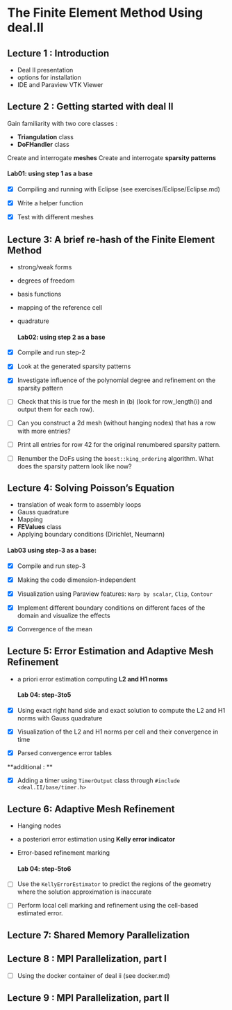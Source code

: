 #  The Finite Element Method Using deal.II

## Lecture 1 : Introduction

- Deal II presentation
- options for installation
- IDE and Paraview VTK Viewer

## Lecture 2 : Getting started with deal II

Gain familiarity with two core classes :

- **Triangulation** class
- **DoFHandler** class

Create and interrogate **meshes**
Create and interrogate **sparsity patterns**



#### 				Lab01: using step 1 as a base

- [x] Compiling and running with Eclipse (see exercises/Eclipse/Eclipse.md)

- [x] Write a helper function

- [x] Test with different meshes



## Lecture 3: A brief re-hash of the Finite Element Method

- strong/weak forms

- degrees of freedom

- basis functions

- mapping of the reference cell

- quadrature

  

  #### Lab02: using step 2 as a base

- [x] Compile and run step-2

- [x] Look at the generated sparsity patterns

- [x] Investigate influence of the polynomial degree and refinement on the sparsity pattern

- [ ] Check that this is true for the mesh in (b) (look for row_length(i) and output them for each row).

- [ ] Can you construct a 2d mesh (without hanging nodes) that has a row with more entries?

- [ ] Print all entries for row 42 for the original renumbered sparsity pattern.

- [ ] Renumber the DoFs using the `boost::king_ordering` algorithm. What does the sparsity pattern look like now?

  

## Lecture 4: Solving Poisson’s Equation

- translation of weak form to assembly loops
- Gauss quadrature 
- Mapping
- **FEValues** class
- Applying boundary conditions (Dirichlet, Neumann)



#### 				Lab03 using step-3 as a base:

- [x] Compile and run step-3
- [x] Making the code dimension-independent
- [x] Visualization using Paraview features:  `Warp by scalar`, `Clip`, `Contour`
- [x] Implement different boundary conditions on different faces of the domain and visualize the effects
- [x] Convergence of the mean



## Lecture 5: Error Estimation and Adaptive Mesh Refinement

- a priori error estimation computing **L2 and H1 norms**

  

  #### Lab 04: step-3to5

- [x] Using exact right hand side and exact solution to compute the L2 and H1 norms with Gauss quadrature 

- [x] Visualization of the L2 and H1 norms per cell and their convergence in time

- [x] Parsed convergence error tables

**additional : **

- [x] Adding a timer using `TimerOutput` class through `#include <deal.II/base/timer.h>`



## Lecture 6: Adaptive Mesh Refinement

- Hanging nodes

- a posteriori error estimation using **Kelly error indicator**

- Error-based refinement marking

  
  
  #### 			Lab 04: step-5to6
  
- [ ] Use the `KellyErrorEstimator` to predict the regions of the geometry where the solution approximation is inaccurate
- [ ] Perform local cell marking and refinement using the cell-based estimated error.





## Lecture 7: Shared Memory Parallelization





## Lecture 8 : MPI Parallelization, part I

- [ ] Using the docker container of deal ii (see docker.md)



## Lecture 9 : MPI Parallelization, part II